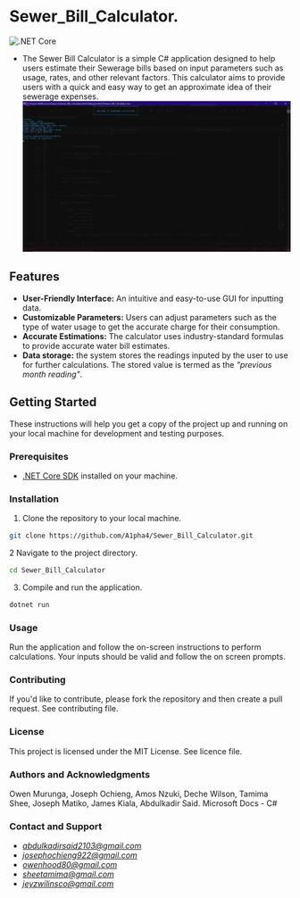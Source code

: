 # Sewer_Bill_Calculator.
![.NET Core](https://img.shields.io/badge/.NET%20Core-3.1%20%7C%205.0%20%7C%206.0-blue)
- The Sewer Bill Calculator is a simple C# application designed to help users estimate their Sewerage bills based on input parameters such as usage, rates, and other relevant factors. This calculator aims to provide users with a quick and easy way to get an approximate idea of their sewerage expenses.
![sewer_bill_interface](https://github.com/A1pha4/Sewer_Bill_Calculator./blob/main/sewer_bill_interface.png)


## Features

- **User-Friendly Interface:** An intuitive and easy-to-use GUI for inputting data.
- **Customizable Parameters:** Users can adjust parameters such as the type of water usage to get the accurate charge for their consumption.
- **Accurate Estimations:** The calculator uses industry-standard formulas to provide accurate water bill estimates.
- **Data storage:** the system stores the readings inputed by the user to use for further calculations. The stored value is termed as the *"previous month reading"*.

## Getting Started

These instructions will help you get a copy of the project up and running on your local machine for development and testing purposes.

### Prerequisites

- [.NET Core SDK](https://dotnet.microsoft.com/download) installed on your machine.

### Installation

1. Clone the repository to your local machine.

```bash
git clone https://github.com/A1pha4/Sewer_Bill_Calculator.git
```
2 Navigate to the project directory.
```bash 
cd Sewer_Bill_Calculator
```
3. Compile and run the application.
```bash
dotnet run
```
### Usage
Run the application and follow the on-screen instructions to perform calculations.
Your inputs should be valid and follow the on screen prompts.

### Contributing
If you'd like to contribute, please fork the repository and then create a pull request. See contributing file.

### License
This project is licensed under the MIT License. See licence file.

### Authors and Acknowledgments
Owen Murunga, Joseph Ochieng, Amos Nzuki, Deche Wilson, Tamima Shee, Joseph Matiko, James Kiala, Abdulkadir Said.
Microsoft Docs - C#

### Contact and Support 
- *abdulkadirsaid2103@gmail.com*
- *josephochieng922@gmail.com*
- *owenhood80@gmail.com*
- *sheetamima@gmail.com*
- *jeyzwilinsco@gmail.com*
